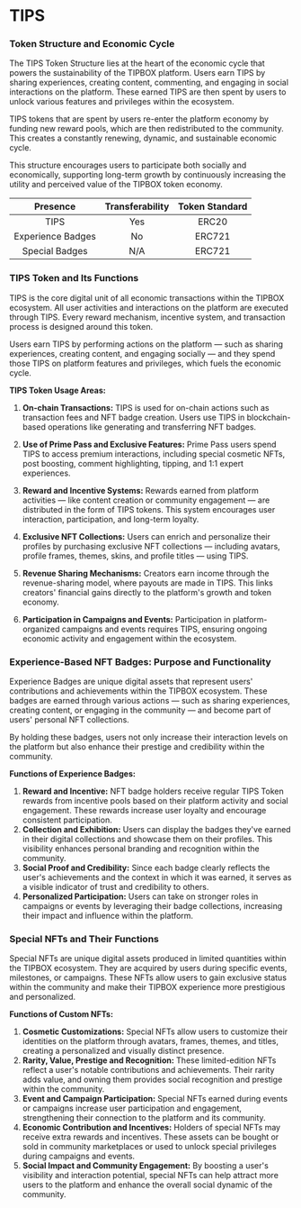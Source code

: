 # **TIPS**

### **Token Structure and Economic Cycle**

The TIPS Token Structure lies at the heart of the economic cycle that powers the sustainability of the TIPBOX platform. Users earn TIPS by sharing experiences, creating content, commenting, and engaging in social interactions on the platform. These earned TIPS are then spent by users to unlock various features and privileges within the ecosystem.

TIPS tokens that are spent by users re-enter the platform economy by funding new reward pools, which are then redistributed to the community. This creates a constantly renewing, dynamic, and sustainable economic cycle.

This structure encourages users to participate both socially and economically, supporting long-term growth by continuously increasing the utility and perceived value of the TIPBOX token economy.

| Presence | Transferability | Token Standard |
| :---: | :---: | :---: |
| TIPS | Yes | ERC20 |
| Experience Badges | No | ERC721 |
| Special Badges | N/A | ERC721 |

### **TIPS Token and Its Functions**

TIPS is the core digital unit of all economic transactions within the TIPBOX ecosystem. All user activities and interactions on the platform are executed through TIPS. Every reward mechanism, incentive system, and transaction process is designed around this token.

Users earn TIPS by performing actions on the platform — such as sharing experiences, creating content, and engaging socially — and they spend those TIPS on platform features and privileges, which fuels the economic cycle.

**TIPS Token Usage Areas:**

1. **On-chain Transactions:** TIPS is used for on-chain actions such as transaction fees and NFT badge creation. Users use TIPS in blockchain-based operations like generating and transferring NFT badges.

2. **Use of Prime Pass and Exclusive Features:** Prime Pass users spend TIPS to access premium interactions, including special cosmetic NFTs, post boosting, comment highlighting, tipping, and 1:1 expert experiences.

3. **Reward and Incentive Systems:** Rewards earned from platform activities — like content creation or community engagement — are distributed in the form of TIPS tokens. This system encourages user interaction, participation, and long-term loyalty.

4. **Exclusive NFT Collections:** Users can enrich and personalize their profiles by purchasing exclusive NFT collections — including avatars, profile frames, themes, skins, and profile titles — using TIPS.

5. **Revenue Sharing Mechanisms:** Creators earn income through the revenue-sharing model, where payouts are made in TIPS. This links creators' financial gains directly to the platform's growth and token economy.

6. **Participation in Campaigns and Events:** Participation in platform-organized campaigns and events requires TIPS, ensuring ongoing economic activity and engagement within the ecosystem.

### **Experience-Based NFT Badges: Purpose and Functionality**

Experience Badges are unique digital assets that represent users' contributions and achievements within the TIPBOX ecosystem. These badges are earned through various actions — such as sharing experiences, creating content, or engaging in the community — and become part of users' personal NFT collections.

By holding these badges, users not only increase their interaction levels on the platform but also enhance their prestige and credibility within the community.

**Functions of Experience Badges:**

1. **Reward and Incentive:** NFT badge holders receive regular TIPS Token rewards from incentive pools based on their platform activity and social engagement. These rewards increase user loyalty and encourage consistent participation.  
2. **Collection and Exhibition:** Users can display the badges they've earned in their digital collections and showcase them on their profiles. This visibility enhances personal branding and recognition within the community.  
3. **Social Proof and Credibility:** Since each badge clearly reflects the user's achievements and the context in which it was earned, it serves as a visible indicator of trust and credibility to others.  
4. **Personalized Participation:** Users can take on stronger roles in campaigns or events by leveraging their badge collections, increasing their impact and influence within the platform.

### **Special NFTs and Their Functions**

Special NFTs are unique digital assets produced in limited quantities within the TIPBOX ecosystem. They are acquired by users during specific events, milestones, or campaigns. These NFTs allow users to gain exclusive status within the community and make their TIPBOX experience more prestigious and personalized.

**Functions of Custom NFTs:**

1. **Cosmetic Customizations:** Special NFTs allow users to customize their identities on the platform through avatars, frames, themes, and titles, creating a personalized and visually distinct presence.  
2. **Rarity, Value, Prestige and Recognition:** These limited-edition NFTs reflect a user's notable contributions and achievements. Their rarity adds value, and owning them provides social recognition and prestige within the community.  
3. **Event and Campaign Participation:** Special NFTs earned during events or campaigns increase user participation and engagement, strengthening their connection to the platform and its community.  
4. **Economic Contribution and Incentives:** Holders of special NFTs may receive extra rewards and incentives. These assets can be bought or sold in community marketplaces or used to unlock special privileges during campaigns and events.  
5. **Social Impact and Community Engagement:** By boosting a user's visibility and interaction potential, special NFTs can help attract more users to the platform and enhance the overall social dynamic of the community. 
